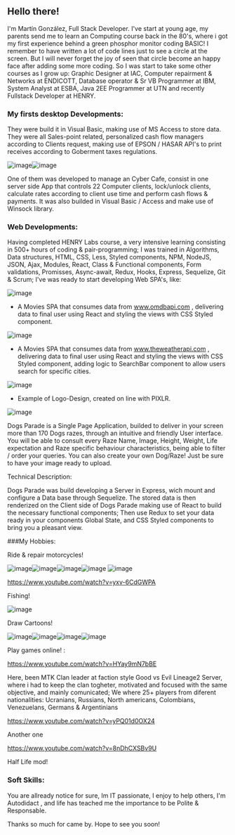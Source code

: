 ## Hello there! 
I'm Martín González, Full Stack Developer.
I've start at young age, my parents send me to learn an Computing course back in the 80's, where i got my first experience behind a green 
phosphor monitor coding BASIC! I remember to have written a lot of code lines just to see a circle at the screen. But I will never forget 
the joy of seen that circle become an happy face after adding some more coding.
So I was start to take some other courses as I grow up: Graphic Designer at IAC, Computer repairment & Networks at ENDICOTT, Database operator &
Sr VB Programmer at IBM, System Analyst at ESBA, Java 2EE Programmer at UTN and recently Fullstack Developer at HENRY.

### My firsts desktop Developments:
They were build it in Visual Basic, making use of MS Access to store data. They were all Sales-point related, personalized cash flow managers according 
to Clients request, making use of EPSON / HASAR API's to print receives according to Goberment taxes regulations.

![image](https://user-images.githubusercontent.com/82456534/134711870-9f37795b-ff15-49ed-b513-2fa99606904c.png)![image](https://user-images.githubusercontent.com/82456534/134720877-72eaeb1f-1695-46ff-ae7b-4ad8bf9b3975.png)




One of them was developed to manage an Cyber Cafe, consist in one server side App that controls 22 Computer clients, lock/unlock clients, calculate rates according 
to client use time and perform cash flows & payments. It was also builded in Visual Basic / Access and make use of Winsock library.

### Web Developments:

Having completed HENRY Labs course, a very intensive learning consisting in 500+ hours of coding & pair-programming; I was trained in Algorithms, Data structures, 
HTML, CSS, Less, Styled components, NPM, NodeJS, JSON, Ajax, Modules, React, Class & Functional components, Form validations, Promisses, Async-await, Redux, Hooks, Express, Sequelize, Git & Scrum; I've was ready to start developing Web SPA's, like: 

![image](https://user-images.githubusercontent.com/82456534/134709936-d90ad867-9583-4787-86b0-abc9af4d5543.png)
* A Movies SPA that consumes data from www.omdbapi.com , delivering data to final user using React and styling the views with CSS Styled component.


![image](https://user-images.githubusercontent.com/82456534/134711276-07675fbf-cd9a-4deb-9354-5b120d645b49.png)
* A Movies SPA that consumes data from www.theweatherapi.com , delivering data to final user using React and styling the views with CSS Styled component, adding logic to SearchBar component to allow users search for specific cities.

![image](https://user-images.githubusercontent.com/82456534/134712529-347c826d-ffcc-4514-b461-43ba0fa92bfe.png)
* Example of Logo-Design, created on line with PIXLR.

![image](https://user-images.githubusercontent.com/82456534/134712568-f9c76cec-77d9-4657-b94b-a4f908656ac9.png)

Dogs Parade is a Single Page Application, builded to deliver in your screen more than 170 Dogs razes, through an intuitive and friendly User interface. You will be able to consult every Raze Name, Image, Height, Weight, Life expectation and Raze specific behaviour characteristics, being able to filter / order your queries. You can also create your own Dog/Raze! Just be sure to have your image ready to upload.

Technical Description:

Dogs Parade was build developing a Server in Express, wich mount and configure a Data base through Sequelize. The stored data is then renderized on the Client side of Dogs Parade making use of React to build the necessary functional components; Then use Redux to set your data ready in your components Global State, and CSS Styled components to bring you a pleasant view.

###My Hobbies:

Ride & repair motorcycles!

![image](https://user-images.githubusercontent.com/82456534/134721155-a2f72c3c-b662-498a-b216-a16854b756b3.png)![image](https://user-images.githubusercontent.com/82456534/134721232-97821086-a1ab-4843-a45b-51b5890013ec.png)![image](https://user-images.githubusercontent.com/82456534/134721268-9e1abb95-a465-4be9-ac07-8d3d7f13dd5b.png)![image](https://user-images.githubusercontent.com/82456534/134721440-07d85f08-17e9-4c8e-b40d-e915c4632a41.png) ![image](https://user-images.githubusercontent.com/82456534/134721491-30abd0de-8fc0-4897-add6-8c485e98c713.png)

https://www.youtube.com/watch?v=yxv-6CdGWPA




Fishing!

![image](https://user-images.githubusercontent.com/82456534/134721351-a368a5a8-2d1d-4c63-a4ce-d2bd382ba20b.png)


Draw Cartoons!

![image](https://user-images.githubusercontent.com/82456534/134721579-09423d53-5354-4b60-88a8-2c468cb86dfb.png)![image](https://user-images.githubusercontent.com/82456534/134721609-a892b91b-b438-4fe8-8294-8c5d39d52bac.png)![image](https://user-images.githubusercontent.com/82456534/134721651-ed289a0f-8fd5-4d09-8633-ed5402120d22.png)![image](https://user-images.githubusercontent.com/82456534/134721682-ec821005-0182-43c1-aa64-744f8244b6ec.png)

Play games online! :

https://www.youtube.com/watch?v=HYay9mN7bBE

Here, been MTK Clan leader at faction style Good vs Evil Lineage2 Server, where i had to keep the clan togheter, motivated and focused with the same objective, and mainly comunicated; We where 25+ players from diferent nationalities: Ucranians, Russians, North americans, Colombians, Venezuelans, Germans & Argentinians

https://www.youtube.com/watch?v=yPQ01d0OX24

Another one

https://www.youtube.com/watch?v=8nDhCXSBv9U

Half Life mod!

### Soft Skills:

You are allready notice for sure, Im IT passionate, I enjoy to help others, I'm Autodidact , and life has teached me the importance to be Polite & Responsable.

Thanks so much for came by. Hope to see you soon!





















